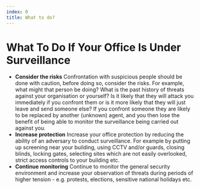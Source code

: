 ```yaml
---
index: 0
title: What to do?
---
```

# What To Do If Your Office Is Under Surveillance

*   **Consider the risks** Confrontation with suspicious people should be done with caution, before doing so, consider the risks. For example, what might that person be doing? What is the past history of threats against your organisation or yourself? Is it likely that they will attack you immediately if you confront them or is it more likely that they will just leave and send someone else? If you confront someone they are likely to be replaced by another (unknown) agent, and you then lose the benefit of being able to monitor the surveillance being carried out against you.
*   **Increase protection** Increase your office protection by reducing the ability of an adversary to conduct surveillance. For example by putting up screening near your building, using CCTV and/or guards, closing blinds, locking gates, selecting sites which are not easily overlooked, strict access controls to your building etc.
*   **Continue monitoring** Continue to monitor the general security environment and increase your observation of threats during periods of higher tension - e.g. protests, elections, sensitive national holidays etc.